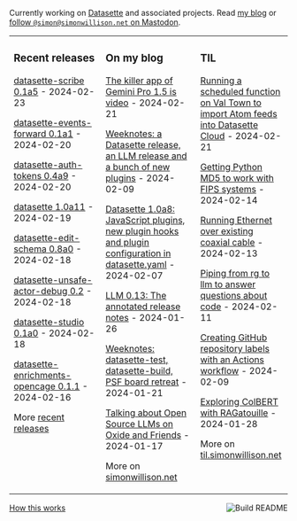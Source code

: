 Currently working on [Datasette](https://datasette.io/) and associated projects. Read [my blog](https://simonwillison.net/) or <a href="https://fedi.simonwillison.net/@simon">follow `@simon@simonwillison.net` on Mastodon</a>.

<table><tr><td valign="top" width="33%">

### Recent releases
<!-- recent_releases starts -->
[datasette-scribe 0.1a5](https://github.com/datasette/datasette-scribe/releases/tag/0.1a5) - 2024-02-23

[datasette-events-forward 0.1a1](https://github.com/datasette/datasette-events-forward/releases/tag/0.1a1) - 2024-02-20

[datasette-auth-tokens 0.4a9](https://github.com/simonw/datasette-auth-tokens/releases/tag/0.4a9) - 2024-02-20

[datasette 1.0a11](https://github.com/simonw/datasette/releases/tag/1.0a11) - 2024-02-19

[datasette-edit-schema 0.8a0](https://github.com/simonw/datasette-edit-schema/releases/tag/0.8a0) - 2024-02-18

[datasette-unsafe-actor-debug 0.2](https://github.com/datasette/datasette-unsafe-actor-debug/releases/tag/0.2) - 2024-02-18

[datasette-studio 0.1a0](https://github.com/datasette/datasette-studio/releases/tag/0.1a0) - 2024-02-18

[datasette-enrichments-opencage 0.1.1](https://github.com/datasette/datasette-enrichments-opencage/releases/tag/0.1.1) - 2024-02-16
<!-- recent_releases ends -->
More [recent releases](https://github.com/simonw/simonw/blob/main/releases.md)
</td><td valign="top" width="34%">

### On my blog
<!-- blog starts -->
[The killer app of Gemini Pro 1.5 is video](https://simonwillison.net/2024/Feb/21/gemini-pro-video/) - 2024-02-21

[Weeknotes: a Datasette release, an LLM release and a bunch of new plugins](https://simonwillison.net/2024/Feb/9/weeknotes/) - 2024-02-09

[Datasette 1.0a8: JavaScript plugins, new plugin hooks and plugin configuration in datasette.yaml](https://simonwillison.net/2024/Feb/7/datasette-1a8/) - 2024-02-07

[LLM 0.13: The annotated release notes](https://simonwillison.net/2024/Jan/26/llm/) - 2024-01-26

[Weeknotes: datasette-test, datasette-build, PSF board retreat](https://simonwillison.net/2024/Jan/21/weeknotes/) - 2024-01-21

[Talking about Open Source LLMs on Oxide and Friends](https://simonwillison.net/2024/Jan/17/oxide-and-friends/) - 2024-01-17
<!-- blog ends -->
More on [simonwillison.net](https://simonwillison.net/)
</td><td valign="top" width="33%">

### TIL
<!-- tils starts -->
[Running a scheduled function on Val Town to import Atom feeds into Datasette Cloud](https://til.simonwillison.net/valtown/scheduled) - 2024-02-21

[Getting Python MD5 to work with FIPS systems](https://til.simonwillison.net/python/md5-fips) - 2024-02-14

[Running Ethernet over existing coaxial cable](https://til.simonwillison.net/networking/ethernet-over-coaxial-cable) - 2024-02-13

[Piping from rg to llm to answer questions about code](https://til.simonwillison.net/llms/rg-pipe-llm-trick) - 2024-02-11

[Creating GitHub repository labels with an Actions workflow](https://til.simonwillison.net/github-actions/creating-github-labels) - 2024-02-09

[Exploring ColBERT with RAGatouille](https://til.simonwillison.net/llms/colbert-ragatouille) - 2024-01-28
<!-- tils ends -->
More on [til.simonwillison.net](https://til.simonwillison.net/)
</td></tr></table>

<a href="https://github.com/simonw/simonw/actions"><img src="https://github.com/simonw/simonw/workflows/Build%20README/badge.svg" align="right" alt="Build README"></a> <a href="https://simonwillison.net/2020/Jul/10/self-updating-profile-readme/">How this works</a>
